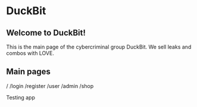# DuckBit

## Welcome to DuckBit!

This is the main page of the cybercriminal group DuckBit. We sell leaks and combos with LOVE.

## Main pages
/
/login
/register
/user
/admin
/shop

Testing app
